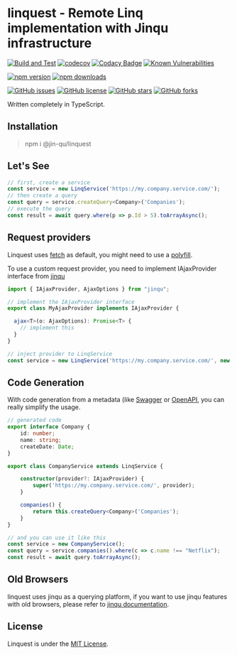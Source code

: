 # linquest - Remote Linq implementation with Jinqu infrastructure

[![Build and Test](https://github.com/jin-qu/linquest/actions/workflows/build.yml/badge.svg)](https://github.com/jin-qu/linquest/actions/workflows/build.yml)
[![codecov](https://codecov.io/gh/jin-qu/linquest/graph/badge.svg?token=k1OsNYGW3j)](https://codecov.io/gh/jin-qu/linquest)
[![Codacy Badge](https://app.codacy.com/project/badge/Grade/b36d26a0f95443bdacd6786bc17e9202)](https://app.codacy.com/gh/jin-qu/linquest/dashboard?utm_source=gh&utm_medium=referral&utm_content=&utm_campaign=Badge_grade)
<a href="https://snyk.io/test/npm/@jin-qu/linquest"><img src="https://snyk.io/test/npm/@jin-qu/linquest/badge.svg" alt="Known Vulnerabilities" data-canonical-src="https://snyk.io/test/npm/@jin-qu/linquest" style="max-width:100%;"></a>

[![npm version](https://img.shields.io/npm/v/@jin-qu/linquest)](https://www.npmjs.com/package/@jin-qu/linquest)
[![npm downloads](https://img.shields.io/npm/dm/@jin-qu/linquest.svg)](https://www.npmjs.com/package/@jin-qu/linquest)

[![GitHub issues](https://img.shields.io/github/issues/jin-qu/linquest.svg)](https://github.com/jin-qu/linquest/issues)
[![GitHub license](https://img.shields.io/badge/license-MIT-blue.svg)](https://raw.githubusercontent.com/jin-qu/linquest/main/LICENSE)
[![GitHub stars](https://img.shields.io/github/stars/jin-qu/linquest.svg?style=social&label=Star)](https://github.com/jin-qu/linquest)
[![GitHub forks](https://img.shields.io/github/forks/jin-qu/linquest.svg?style=social&label=Fork)](https://github.com/jin-qu/linquest)

Written completely in TypeScript.

## Installation

> npm i @jin-qu/linquest

## Let's See

```javascript
// first, create a service
const service = new LinqService('https://my.company.service.com/');
// then create a query
const query = service.createQuery<Company>('Companies');
// execute the query
const result = await query.where(p => p.Id > 5).toArrayAsync();
```

## Request providers

Linquest uses [fetch](https://developer.mozilla.org/en-US/docs/Web/API/Fetch_API) as default, you might need to use a [polyfill](https://github.com/github/fetch).

To use a custom request provider, you need to implement IAjaxProvider interface from [jinqu](https://github.com/jin-qu/jinqu/)

```typescript
import { IAjaxProvider, AjaxOptions } from "jinqu";

// implement the IAjaxProvider interface
export class MyAjaxProvider implements IAjaxProvider {

  ajax<T>(o: AjaxOptions): Promise<T> {
    // implement this
  }
}

// inject provider to LinqService
const service = new LinqService('https://my.company.service.com/', new MyAjaxProvider());
```

## Code Generation

With code generation from a metadata (like [Swagger](https://github.com/swagger-api) or [OpenAPI](https://github.com/OAI/OpenAPI-Specification/), you can really simplify the usage.

```typescript
// generated code
export interface Company {
    id: number;
    name: string;
    createDate: Date;
}

export class CompanyService extends LinqService {

    constructor(provider?: IAjaxProvider) {
        super('https://my.company.service.com/', provider);
    }

    companies() {
        return this.createQuery<Company>('Companies');
    }
}

// and you can use it like this
const service = new CompanyService();
const query = service.companies().where(c => c.name !== "Netflix");
const result = await query.toArrayAsync();
```

## Old Browsers

linquest uses jinqu as a querying platform, if you want to use jinqu features with old browsers, please refer to [jinqu documentation](https://github.com/jin-qu/jinqu#readme).

## License

Linquest is under the [MIT License](LICENSE).
